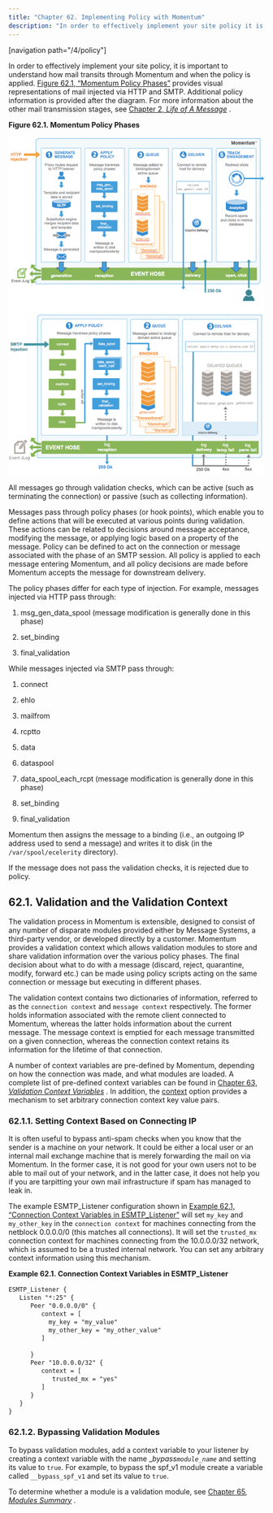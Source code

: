 ```yaml
---
title: "Chapter 62. Implementing Policy with Momentum"
description: "In order to effectively implement your site policy it is important to understand how mail transits through Momentum and when the policy is applied Figure 62 1 Momentum Policy Phases provides visual representations of mail injected via HTTP and SMTP Additional policy information is provided after the diagram For more..."
---
```


[navigation path="/4/policy"]

<a name="idp6928064"></a> 

In order to effectively implement your site policy, it is important to understand how mail transits through Momentum and when the policy is applied. [Figure 62.1, “Momentum Policy Phases”](policy#policy.flow-diagram "Figure 62.1. Momentum Policy Phases") provides visual representations of mail injected via HTTP and SMTP. Additional policy information is provided after the diagram. For more information about the other mail transmission stages, see [Chapter 2, *Life of A Message*](loam "Chapter 2. Life of A Message") .

<a name="policy.flow-diagram"></a> 

**Figure 62.1. Momentum Policy Phases**

![](images/policy_phases.png)

All messages go through validation checks, which can be active (such as terminating the connection) or passive (such as collecting information).

Messages pass through policy phases (or hook points), which enable you to define actions that will be executed at various points during validation. These actions can be related to decisions around message acceptance, modifying the message, or applying logic based on a property of the message. Policy can be defined to act on the connection or message associated with the phase of an SMTP session. All policy is applied to each message entering Momentum, and all policy decisions are made before Momentum accepts the message for downstream delivery.

The policy phases differ for each type of injection. For example, messages injected via HTTP pass through:

1.  msg_gen_data_spool (message modification is generally done in this phase)

2.  set_binding

3.  final_validation

While messages injected via SMTP pass through:

1.  connect

2.  ehlo

3.  mailfrom

4.  rcptto

5.  data

6.  dataspool

7.  data_spool_each_rcpt (message modification is generally done in this phase)

8.  set_binding

9.  final_validation

Momentum then assigns the message to a binding (i.e., an outgoing IP address used to send a message) and writes it to disk (in the `/var/spool/ecelerity` directory).

If the message does not pass the validation checks, it is rejected due to policy.

## <a name="policy.validation"></a> 62.1. Validation and the Validation Context

The validation process in Momentum is extensible, designed to consist of any number of disparate modules provided either by Message Systems, a third-party vendor, or developed directly by a customer. Momentum provides a validation context which allows validation modules to store and share validation information over the various policy phases. The final decision about what to do with a message (discard, reject, quarantine, modify, forward etc.) can be made using policy scripts acting on the same connection or message but executing in different phases.

The validation context contains two dictionaries of information, referred to as the `connection context` and `message context` respectively. The former holds information associated with the remote client connected to Momentum, whereas the latter holds information about the current message. The message context is emptied for each message transmitted on a given connection, whereas the connection context retains its information for the lifetime of that connection.

A number of context variables are pre-defined by Momentum, depending on how the connection was made, and what modules are loaded. A complete list of pre-defined context variables can be found in [Chapter 63, *Validation Context Variables*](policy.context.variables "Chapter 63. Validation Context Variables") . In addition, the [context](conf.ref.context "context") option provides a mechanism to set arbitrary connection context key value pairs.

### <a name="policy.context-based-on-ip"></a> 62.1.1. Setting Context Based on Connecting IP

It is often useful to bypass anti-spam checks when you know that the sender is a machine on your network. It could be either a local user or an internal mail exchange machine that is merely forwarding the mail on via Momentum. In the former case, it is not good for your own users not to be able to mail out of your network, and in the latter case, it does not help you if you are tarpitting your own mail infrastructure if spam has managed to leak in.

The example ESMTP_Listener configuration shown in [Example 62.1, “Connection Context Variables in ESMTP_Listener”](policy#policy.context-based-on-ip3.ex "Example 62.1. Connection Context Variables in ESMTP_Listener") will set `my_key` and `my_other_key` in the `connection context` for machines connecting from the netblock 0.0.0.0/0 (this matches all connections). It will set the `trusted_mx` connection context for machines connecting from the 10.0.0.0/32 network, which is assumed to be a trusted internal network. You can set any arbitrary context information using this mechanism.

<a name="policy.context-based-on-ip3.ex"></a> 

**Example 62.1. Connection Context Variables in ESMTP_Listener**

```
ESMTP_Listener {
   Listen "*:25" {
      Peer "0.0.0.0/0" {
         context = [
           my_key = "my_value"
           my_other_key = "my_other_value"
         ]

      }
      Peer "10.0.0.0/32" {
         context = [
            trusted_mx = "yes"
         ]
      }
   }
}
```

### <a name="policy.bypass"></a> 62.1.2. Bypassing Validation Modules

To bypass validation modules, add a context variable to your listener by creating a context variable with the name __bypass_*`module_name`* and setting its value to `true`. For example, to bypass the spf_v1 module create a variable called `__bypass_spf_v1` and set its value to `true`.

To determine whether a module is a validation module, see [Chapter 65, *Modules Summary*](modules.summary.all.modules "Chapter 65. Modules Summary") .